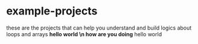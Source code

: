 # example-projects
these are the projects that can help you understand and build logics about loops and arrays
**hello world  \n
how are you doing**
hello world
